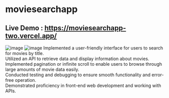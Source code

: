 # moviesearchapp

## Live Demo : https://moviesearchapp-two.vercel.app/

![image](https://github.com/ZeenatFirdosh/moviesearchapp/assets/100707152/97a0d93c-7812-4912-adc2-1f42d1b7f7a5)
![image](https://github.com/ZeenatFirdosh/moviesearchapp/assets/100707152/4014055f-d27a-4660-8f6c-35ef3f0b168e)
Implemented a user-friendly interface for users to search for movies by title.</br>
Utilized an API to retrieve data and display information about movies.</br>
Implemented pagination or infinite scroll to enable users to browse through large amounts of movie data easily.</br>
Conducted testing and debugging to ensure smooth functionality and error-free operation.</br>
Demonstrated proficiency in front-end web development and working with APIs.</br>

